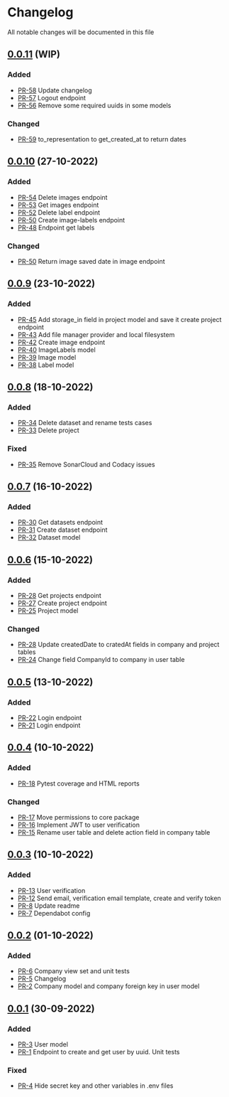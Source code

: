 # Changelog

All notable changes will be documented in this file

## [0.0.11](https://github.com/pablobascunana/youml-manager/compare/0953144...develop) (WIP)

### Added
* [PR-58](https://github.com/pablobascunana/youml-manager/pull/58) Update changelog
* [PR-57](https://github.com/pablobascunana/youml-manager/pull/57) Logout endpoint
* [PR-56](https://github.com/pablobascunana/youml-manager/pull/56) Remove some required uuids in some models

### Changed
* [PR-59](https://github.com/pablobascunana/youml-manager/pull/59) to_representation to get_created_at to return dates

## [0.0.10](https://github.com/pablobascunana/youml-manager/compare/2a747d6...0953144) (27-10-2022)

### Added
* [PR-54](https://github.com/pablobascunana/youml-manager/pull/54) Delete images endpoint
* [PR-53](https://github.com/pablobascunana/youml-manager/pull/53) Get images endpoint
* [PR-52](https://github.com/pablobascunana/youml-manager/pull/52) Delete label endpoint
* [PR-50](https://github.com/pablobascunana/youml-manager/pull/50) Create image-labels endpoint
* [PR-48](https://github.com/pablobascunana/youml-manager/pull/48) Endpoint get labels

### Changed
* [PR-50](https://github.com/pablobascunana/youml-manager/pull/50) Return image saved date in image endpoint


## [0.0.9](https://github.com/pablobascunana/youml-manager/compare/2ed9f97...2a747d6) (23-10-2022)

### Added
* [PR-45](https://github.com/pablobascunana/youml-manager/pull/45) Add storage_in field in project model and save it create project endpoint
* [PR-43](https://github.com/pablobascunana/youml-manager/pull/43) Add file manager provider and local filesystem
* [PR-42](https://github.com/pablobascunana/youml-manager/pull/42) Create image endpoint
* [PR-40](https://github.com/pablobascunana/youml-manager/pull/40) ImageLabels model
* [PR-39](https://github.com/pablobascunana/youml-manager/pull/39) Image model
* [PR-38](https://github.com/pablobascunana/youml-manager/pull/38) Label model


## [0.0.8](https://github.com/pablobascunana/youml-manager/compare/90712cb...2ed9f97) (18-10-2022)

### Added
* [PR-34](https://github.com/pablobascunana/youml-manager/pull/34) Delete dataset and rename tests cases
* [PR-33](https://github.com/pablobascunana/youml-manager/pull/33) Delete project

### Fixed
* [PR-35](https://github.com/pablobascunana/youml-manager/pull/35) Remove SonarCloud and Codacy issues


## [0.0.7](https://github.com/pablobascunana/youml-manager/compare/cd3a3b9...90712cb) (16-10-2022)

### Added
* [PR-30](https://github.com/pablobascunana/youml-manager/pull/30) Get datasets endpoint
* [PR-31](https://github.com/pablobascunana/youml-manager/pull/31) Create dataset endpoint
* [PR-32](https://github.com/pablobascunana/youml-manager/pull/32) Dataset model


## [0.0.6](https://github.com/pablobascunana/youml-manager/compare/34864f4...cd3a3b9) (15-10-2022)

### Added
* [PR-28](https://github.com/pablobascunana/youml-manager/pull/28) Get projects endpoint
* [PR-27](https://github.com/pablobascunana/youml-manager/pull/27) Create project endpoint
* [PR-25](https://github.com/pablobascunana/youml-manager/pull/25) Project model


### Changed
* [PR-28](https://github.com/pablobascunana/youml-manager/pull/28) Update createdDate to cratedAt fields in company and project tables
* [PR-24](https://github.com/pablobascunana/youml-manager/pull/24) Change field CompanyId to company in user table


## [0.0.5](https://github.com/pablobascunana/youml-manager/compare/fdf8a8d...34864f4) (13-10-2022)

### Added
* [PR-22](https://github.com/pablobascunana/youml-manager/pull/22) Login endpoint
* [PR-21](https://github.com/pablobascunana/youml-manager/pull/21) Login endpoint


## [0.0.4](https://github.com/pablobascunana/youml-manager/compare/3b365b1...fdf8a8d) (10-10-2022)

### Added
* [PR-18](https://github.com/pablobascunana/youml-manager/pull/18) Pytest coverage and HTML reports

### Changed
* [PR-17](https://github.com/pablobascunana/youml-manager/pull/17) Move permissions to core package
* [PR-16](https://github.com/pablobascunana/youml-manager/pull/16) Implement JWT to user verification
* [PR-15](https://github.com/pablobascunana/youml-manager/pull/15) Rename user table and delete action field in company table

## [0.0.3](https://github.com/pablobascunana/youml-manager/compare/fee5783...3b365b1) (10-10-2022)

### Added
* [PR-13](https://github.com/pablobascunana/youml-manager/pull/13) User verification
* [PR-12](https://github.com/pablobascunana/youml-manager/pull/12) Send email, verification email template, create and verify token
* [PR-8](https://github.com/pablobascunana/youml-manager/pull/8) Update readme
* [PR-7](https://github.com/pablobascunana/youml-manager/pull/7) Dependabot config

## [0.0.2](https://github.com/pablobascunana/youml-manager/compare/d34ac30...fee5783) (01-10-2022)

### Added
* [PR-6](https://github.com/pablobascunana/youml-manager/pull/6) Company view set and unit tests
* [PR-5](https://github.com/pablobascunana/youml-manager/pull/5) Changelog
* [PR-2](https://github.com/pablobascunana/youml-manager/pull/2) Company model and company foreign key in user model

## [0.0.1](https://github.com/pablobascunana/youml-manager/compare/c607e63...d34ac30) (30-09-2022)

### Added
* [PR-3](https://github.com/pablobascunana/youml-manager/pull/3) User model
* [PR-1](https://github.com/pablobascunana/youml-manager/pull/1) Endpoint to create and get user by uuid. Unit tests

### Fixed
* [PR-4](https://github.com/pablobascunana/youml-manager/pull/4) Hide secret key and other variables in .env files
